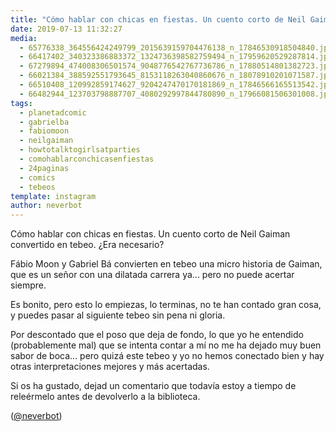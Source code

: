 ```yaml
---
title: "Cómo hablar con chicas en fiestas. Un cuento corto de Neil Gaiman convertido en tebeo. ¿Era necesario?"
date: 2019-07-13 11:32:27
media: 
  - 65776338_364556424249799_2015639159704476138_n_17846530918504840.jpg
  - 66417402_340323386883372_1324736398582759494_n_17959620529287814.jpg
  - 67279894_474008306501574_9048776542767736786_n_17880514801382723.jpg
  - 66021384_388592551793645_8153118263040860676_n_18078910201071587.jpg
  - 66510408_120992859174627_9204247470170181869_n_17846566165513542.jpg
  - 66482944_123703798887707_4080292997844780890_n_17966081506301008.jpg
tags: 
  - planetadcomic
  - gabrielba
  - fabiomoon
  - neilgaiman
  - howtotalktogirlsatparties
  - comohablarconchicasenfiestas
  - 24paginas
  - comics
  - tebeos
template: instagram
author: neverbot
---
```


Cómo hablar con chicas en fiestas. Un cuento corto de Neil Gaiman convertido en tebeo. ¿Era necesario?

Fábio Moon y Gabriel Bá convierten en tebeo una micro historia de Gaiman, que es un señor con una dilatada carrera ya... pero no puede acertar siempre.

Es bonito, pero esto lo empiezas, lo terminas, no te han contado gran cosa, y puedes pasar al siguiente tebeo sin pena ni gloria.

Por descontado que el poso que deja de fondo, lo que yo he entendido (probablemente mal) que se intenta contar a mí no me ha dejado muy buen sabor de boca... pero quizá este tebeo y yo no hemos conectado bien y hay otras interpretaciones mejores y más acertadas.

Si os ha gustado, dejad un comentario que todavía estoy a tiempo de releérmelo antes de devolverlo a la biblioteca.

([@neverbot](https://instagram.com/neverbot))
